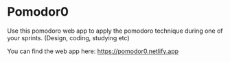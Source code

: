# Pomodor0
Use this pomodoro web app to apply the pomodoro technique during one of your sprints. (Design, coding, studying etc)

You can find the web app here: https://pomodor0.netlify.app
